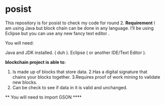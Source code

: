 # posist
This repository is for posist to check my code for round 2.
<b> Requirement</b>
I am using  Java but block chain can be done in any  language. 
  I’ll be using Eclipse but you can use any new fancy text editor .

You will need:

Java and JDK installed. ( duh ).
Eclipse ( or another IDE/Text Editor ).




<b>blockchain project is able to</b>:
1. Is made up of blocks that store data. 
2.Has a digital signature that chains your blocks together.
3.Requires proof of work mining to validate new blocks.
4. Can be check to see if data in it is valid and unchanged.


**  You will need to import GSON ****
